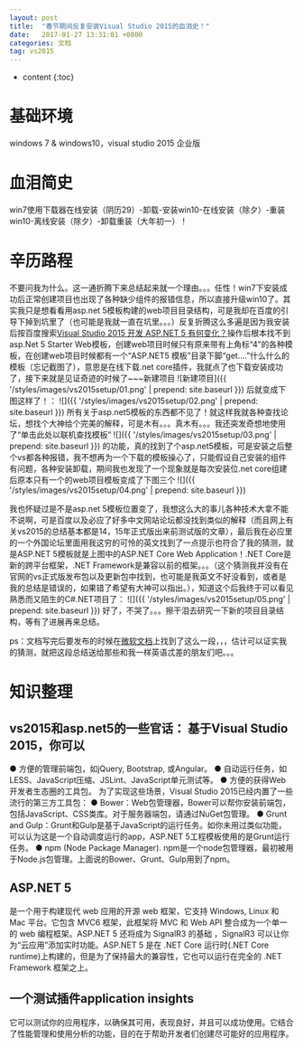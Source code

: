 ```yaml
---
layout: post
title:  "春节期间反复安装Visual Studio 2015的血泪史！"
date:   2017-01-27 13:31:01 +0800
categories: 文档
tag: vs2015
---
```


* content
{:toc}



基础环境
====================================
windows 7 & windows10，visual studio 2015 企业版

血泪简史
====================================
win7使用下载器在线安装（阴历29）-卸载-安装win10-在线安装（除夕）-重装win10-离线安装（除夕）-卸载重装（大年初一）！

辛历路程
====================================
不要问我为什么。这一通折腾下来总结起来就一个理由。。。任性！win7下安装成功后正常创建项目也出现了各种缺少组件的报错信息，所以直接升级win10了。其实我只是想看看用asp.net 5模板构建的web项目目录结构，可是我却在百度的引导下掉到坑里了（也可能是我就一直在坑里。。。）反复折腾这么多遍是因为我安装后按百度搜索[Visual Studio 2015 开发 ASP.NET 5 有何变化？]({{http://www.knowsky.com/606060.html}})操作后根本找不到 asp.Net 5 Starter Web模板，创建web项目时候只有原来带有上角标“4”的各种模板，在创建web项目时候都有一个“ASP.NET5 模板”目录下脚“get....”什么什么的模板（忘记截图了），意思是在线下载.net core插件，我就点了也下载安装成功了，接下来就是见证奇迹的时候了~~~新建项目
![新建项目]({{ '/styles/images/vs2015setup/01.png' | prepend: site.baseurl  }})
后就变成下图这样了！：
![]({{ '/styles/images/vs2015setup/02.png' | prepend: site.baseurl  }})
所有关于asp.net5模板的东西都不见了！就这样我就各种查找论坛，想找个大神给个完美的解释，可是木有。。。真木有。。。我还突发奇想地使用了“单击此处以联机查找模板”
![]({{ '/styles/images/vs2015setup/03.png' | prepend: site.baseurl  }})
的功能，真的找到了个asp.net5模板，可是安装之后整个vs都各种报错，我不想再为一个下载的模板操心了，只能假设自己安装的组件有问题，各种安装卸载，期间我也发现了一个现象就是每次安装位.net core组建后原本只有一个的web项目模板变成了下图三个
![]({{ '/styles/images/vs2015setup/04.png' | prepend: site.baseurl  }})
 
我也怀疑过是不是asp.net 5模板位置变了，我想这么大的事儿各种技术大拿不能不说啊，可是百度以及必应了好多中文网站论坛都没找到类似的解释（而且网上有关vs2015的总结基本都是14，15年正式版出来前测试版的文章），最后我在必应里的一个外国论坛里面用我这穷的可怜的英文找到了一点提示也符合了我的猜测，就是ASP.NET 5模板就是上图中的ASP.NET Core Web Application！.NET Core是新的跨平台框架，.NET Framework是兼容以前的框架。。。（这个猜测我并没有在官网的vs正式版发布包以及更新包中找到，也可能是我英文不好没看到，或者是我的总结是错误的，如果错了希望有大神可以指出。），知道这个后我终于可以看见熟悉而又陌生的C#.NET项目了：
![]({{ '/styles/images/vs2015setup/05.png' | prepend: site.baseurl  }})
好了，不哭了。。。擦干泪去研究一下新的项目目录结构，等有了进展再来总结。

ps：文档写完后要发布的时候在[微软文档]({{'https://docs.microsoft.com/en-us/aspnet/core/tutorials/first-web-api'}})上找到了这么一段，，，估计可以证实我的猜测，就把这段总结送给那些和我一样英语忒差的朋友们吧。。。

知识整理
====================================
vs2015和asp.net5的一些官话：
基于Visual Studio 2015，你可以
------------------------------
  ● 方便的管理前端包，如jQuery, Bootstrap, 或Angular。
  ● 自动运行任务，如LESS、JavaScript压缩、JSLint、JavaScript单元测试等。
  ● 方便的获得Web开发者生态圈的工具包。
为了实现这些场景，Visual Studio 2015已经内置了一些流行的第三方工具包：
  ● Bower：Web包管理器，Bower可以帮你安装前端包，包括JavaScript、CSS类库。对于服务器端包，请通过NuGet包管理。
  ● Grunt and Gulp：Grunt和Gulp是基于JavaScript的运行任务。如你未用过类似功能，可以认为这是一个自动调度运行的app，ASP.NET 5工程模板使用的是Grunt运行任务。
  ● npm (Node Package Manager). npm是一个node包管理器，最初被用于Node.js包管理。上面说的Bower、Grunt、Gulp用到了npm。
 
ASP.NET 5 
-------------------
是一个用于构建现代 web 应用的开源 web 框架，它支持 Windows, Linux 和 Mac 平台。它包含 MVC6 框架，此框架将 MVC 和 Web API 整合成为一个单一的 web 编程框架。ASP.NET 5 还将成为 SignalR3 的基础 ，SignalR3 可以让你为“云应用”添加实时功能。ASP.NET 5 是在 .NET Core 运行时(.NET Core runtime)上构建的，但是为了保持最大的兼容性，它也可以运行在完全的 .NET Framework 框架之上。
 
一个测试插件application insights
----------------
它可以测试你的应用程序，以确保其可用，表现良好，并且可以成功使用。它结合了性能管理和使用分析的功能，目的在于帮助开发者们创建尽可能好的应用程序。
 
